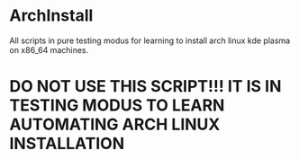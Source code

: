 # ArchInstall
All scripts in pure testing modus for learning to install arch linux kde plasma on x86_64 machines.

# DO NOT USE THIS SCRIPT!!! IT IS IN TESTING MODUS TO LEARN AUTOMATING ARCH LINUX INSTALLATION
